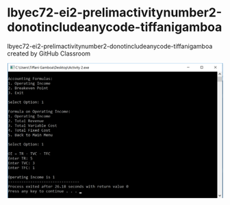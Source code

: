 # lbyec72-ei2-prelimactivitynumber2-donotincludeanycode-tiffanigamboa
lbyec72-ei2-prelimactivitynumber2-donotincludeanycode-tiffanigamboa created by GitHub Classroom

![](1.PNG)
